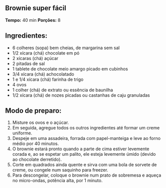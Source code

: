 ## Brownie super fácil
**Tempo:** 40 min
**Porções:** 8
## Ingredientes:
- 6 colheres (sopa) bem cheias, de margarina sem sal
- 1/2 xícara (chá) chocolate em pó
- 2 xícaras (chá) açúcar
- 2 pitadas de sal
- 1 tablete de chocolate meio amargo picado em cubinhos
- 3/4 xícara (chá) achocolatado
- 1 e 1/4 xícara (chá) farinha de trigo
- 4 ovos
- 1 colher (chá) de extrato ou essência de baunilha
- 1/2 xícara (chá) de nozes picadas ou castanhas de caju granuladas
## Modo de preparo:
1. Misture os ovos e o açúcar.
2. Em seguida, agregue todos os outros ingredientes até formar um creme uniforme.
3. Despeje em uma assadeira, forrada com papel-manteiga e leve ao forno médio por 40 minutos.
4. O brownie estará pronto quando a parte de cima estiver levemente corada e, ao se espetar um palito, ele esteja levemente úmido (devido ao chocolate derretido).
5. Corte em quadrados ainda quente e sirva com uma bola de sorvete de creme, ou congele num saquinho para freezer.
6. Para descongelar, coloque o brownie num prato de sobremesa e aqueça no micro-ondas, potência alta, por 1 minuto.

